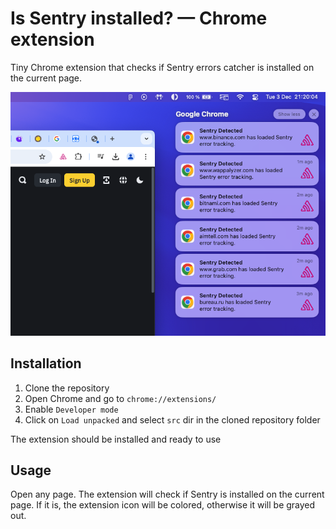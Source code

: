# Is Sentry installed? — Chrome extension

Tiny Chrome extension that checks if Sentry errors catcher is installed on the current page.

![](./assets/demo.png)

## Installation

1. Clone the repository
2. Open Chrome and go to `chrome://extensions/`
3. Enable `Developer mode`
4. Click on `Load unpacked` and select `src` dir in the cloned repository folder

The extension should be installed and ready to use

## Usage

Open any page. The extension will check if Sentry is installed on the current page. If it is, the extension icon will be colored, otherwise it will be grayed out.
